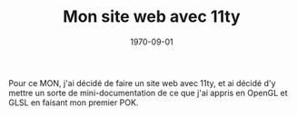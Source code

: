 ﻿---
layout: layout/mon.njk

title: "Mon site web avec 11ty"
authors:
  - Paul Vietor

date: 1970-09-01

tags: 
  - "temps 1"

résumé: "Un site web statique me servant de mini-documentation d'OpenGL et GLSL utilisant 11ty pour générer ses pages."
---

Pour ce MON, j'ai décidé de faire un site web avec 11ty, et ai décidé d'y mettre un sorte de mini-documentation de ce que j'ai appris en OpenGL et GLSL en faisant mon premier POK.
